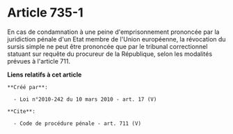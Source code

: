 # Article 735-1

En cas de condamnation à une peine d'emprisonnement prononcée par la juridiction pénale d'un Etat membre de l'Union
européenne, la révocation du sursis simple ne peut être prononcée que par le tribunal correctionnel statuant sur requête du
procureur de la République, selon les modalités prévues à l'article 711.

**Liens relatifs à cet article**

	**Créé par**:

	  - Loi n°2010-242 du 10 mars 2010 - art. 17 (V)

	**Cite**:

	  - Code de procédure pénale - art. 711 (V)
